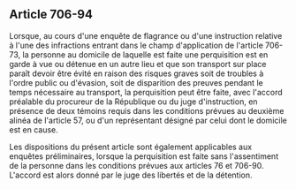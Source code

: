 Article 706-94
----
Lorsque, au cours d'une enquête de flagrance ou d'une instruction relative à
l'une des infractions entrant dans le champ d'application de l'article 706-73,
la personne au domicile de laquelle est faite une perquisition est en garde à
vue ou détenue en un autre lieu et que son transport sur place paraît devoir
être évité en raison des risques graves soit de troubles à l'ordre public ou
d'évasion, soit de disparition des preuves pendant le temps nécessaire au
transport, la perquisition peut être faite, avec l'accord préalable du procureur
de la République ou du juge d'instruction, en présence de deux témoins requis
dans les conditions prévues au deuxième alinéa de l'article 57, ou d'un
représentant désigné par celui dont le domicile est en cause.

Les dispositions du présent article sont également applicables aux enquêtes
préliminaires, lorsque la perquisition est faite sans l'assentiment de la
personne dans les conditions prévues aux articles 76 et 706-90. L'accord est
alors donné par le juge des libertés et de la détention.
